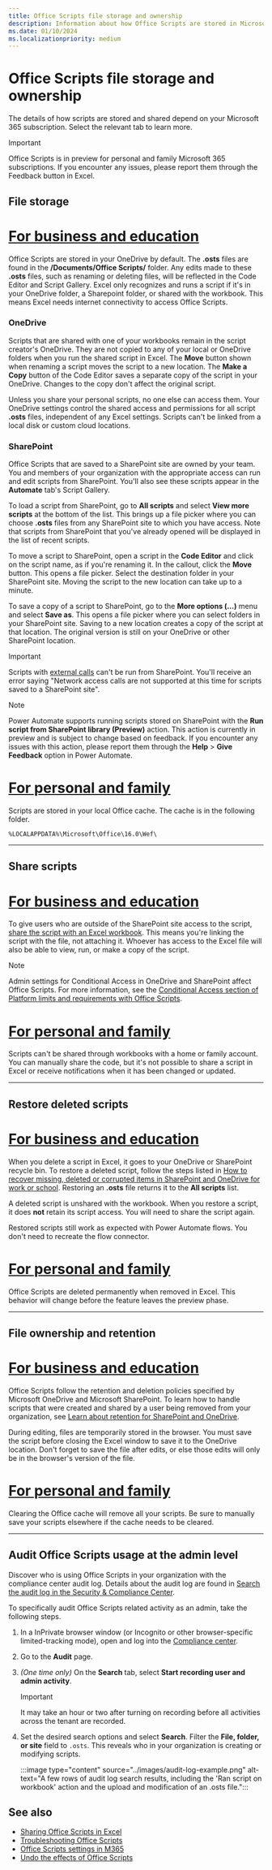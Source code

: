 ```yaml
---
title: Office Scripts file storage and ownership
description: Information about how Office Scripts are stored in Microsoft OneDrive and transferred between owners.
ms.date: 01/10/2024
ms.localizationpriority: medium
---
```


# Office Scripts file storage and ownership

The details of how scripts are stored and shared depend on your Microsoft 365 subscription. Select the relevant tab to learn more.

> [!IMPORTANT]
> Office Scripts is in preview for personal and family Microsoft 365 subscriptions. If you encounter any issues, please report them through the Feedback button in Excel.

## File storage

# [For business and education](#tab/business)

Office Scripts are stored in your OneDrive by default. The **.osts** files are found in the **/Documents/Office Scripts/** folder. Any edits made to these **.osts** files, such as renaming or deleting files, will be reflected in the Code Editor and Script Gallery. Excel only recognizes and runs a script if it's in your OneDrive folder, a Sharepoint folder, or shared with the workbook. This means Excel needs internet connectivity to access Office Scripts.

### OneDrive

Scripts that are shared with one of your workbooks remain in the script creator's OneDrive. They are not copied to any of your local or OneDrive folders when you run the shared script in Excel. The **Move** button shown when renaming a script moves the script to a new location. The **Make a Copy** button of the Code Editor saves a separate copy of the script in your OneDrive. Changes to the copy don't affect the original script.

Unless you share your personal scripts, no one else can access them. Your OneDrive settings control the shared access and permissions for all script **.osts** files, independent of any Excel settings. Scripts can't be linked from a local disk or custom cloud locations.

### SharePoint

Office Scripts that are saved to a SharePoint site are owned by your team. You and members of your organization with the appropriate access can run and edit scripts from SharePoint. You'll also see these scripts appear in the **Automate** tab's Script Gallery.

To load a script from SharePoint, go to **All scripts** and select **View more scripts** at the bottom of the list. This brings up a file picker where you can choose **.osts** files from any SharePoint site to which you have access. Note that scripts from SharePoint that you've already opened will be displayed in the list of recent scripts.

To move a script to SharePoint, open a script in the **Code Editor** and click on the script name, as if you're renaming it. In the callout, click the **Move** button. This opens a file picker. Select the destination folder in your SharePoint site. Moving the script to the new location can take up to a minute.

To save a copy of a script to SharePoint, go to the **More options (…)** menu and select **Save as**. This opens a file picker where you can select folders in your SharePoint site. Saving to a new location creates a copy of the script at that location. The original version is still on your OneDrive or other SharePoint location.

> [!IMPORTANT]
> Scripts with [external calls](../develop/external-calls.md) can't be run from SharePoint. You'll receive an error saying "Network access calls are not supported at this time for scripts saved to a SharePoint site".

> [!NOTE]
> Power Automate supports running scripts stored on SharePoint with the **Run script from SharePoint library (Preview)** action. This action is currently in preview and is subject to change based on feedback. If you encounter any issues with this action, please report them through the **Help** > **Give Feedback** option in Power Automate.

# [For personal and family](#tab/home)

Scripts are stored in your local Office cache. The cache is in the following folder.

```
%LOCALAPPDATA%\Microsoft\Office\16.0\Wef\
```

---

## Share scripts

# [For business and education](#tab/business)

To give users who are outside of the SharePoint site access to the script, [share the script with an Excel workbook](excel.md#share-office-scripts). This means you're linking the script with the file, not attaching it. Whoever has access to the Excel file will also be able to view, run, or make a copy of the script.

> [!NOTE]
> Admin settings for Conditional Access in OneDrive and SharePoint affect Office Scripts. For more information, see the [Conditional Access section of Platform limits and requirements with Office Scripts](../testing/platform-limits.md#conditional-access).

# [For personal and family](#tab/home)

Scripts can't be shared through workbooks with a home or family account. You can manually share the code, but it's not possible to share a script in Excel or receive notifications when it has been changed or updated.

---

## Restore deleted scripts

# [For business and education](#tab/business)

When you delete a script in Excel, it goes to your OneDrive or SharePoint recycle bin. To restore a deleted script, follow the steps listed in [How to recover missing, deleted or corrupted items in SharePoint and OneDrive for work or school](https://support.microsoft.com/office/3d748edf-c072-46c9-81a4-4989056ebc87). Restoring an **.osts** file returns it to the **All scripts** list.

A deleted script is unshared with the workbook. When you restore a script, it does **not** retain its script access. You will need to share the script again.

Restored scripts still work as expected with Power Automate flows. You don't need to recreate the flow connector.

# [For personal and family](#tab/home)

Office Scripts are deleted permanently when removed in Excel. This behavior will change before the feature leaves the preview phase.

---

## File ownership and retention

# [For business and education](#tab/business)

Office Scripts follow the retention and deletion policies specified by Microsoft OneDrive and Microsoft SharePoint. To learn how to handle scripts that were created and shared by a user being removed from your organization, see [Learn about retention for SharePoint and OneDrive](/microsoft-365/compliance/retention-policies-sharepoint?view=o365-worldwide&preserve-view=true).

During editing, files are temporarily stored in the browser. You must save the script before closing the Excel window to save it to the OneDrive location. Don't forget to save the file after edits, or else those edits will only be in the browser's version of the file.

# [For personal and family](#tab/home)

Clearing the Office cache will remove all your scripts. Be sure to manually save your scripts elsewhere if the cache needs to be cleared.

---

## Audit Office Scripts usage at the admin level

Discover who is using Office Scripts in your organization with the compliance center audit log. Details about the audit log are found in [Search the audit log in the Security & Compliance Center](/microsoft-365/compliance/search-the-audit-log-in-security-and-compliance?view=o365-worldwide&preserve-view=true#search-the-audit-log).

To specifically audit Office Scripts related activity as an admin, take the following steps.

1. In a InPrivate browser window (or Incognito or other browser-specific limited-tracking mode), open and log into the [Compliance center](https://compliance.microsoft.com/).
1. Go to the **Audit** page.
1. *(One time only)* On the **Search** tab, select **Start recording user and admin activity**.

    > [!IMPORTANT]
    > It may take an hour or two after turning on recording before all activities across the tenant are recorded.

1. Set the desired search options and select **Search**. Filter the **File, folder, or site** field to `.osts`. This reveals who in your organization is creating or modifying scripts.

    :::image type="content" source="../images/audit-log-example.png" alt-text="A few rows of audit log search results, including the 'Ran script on workbook' action and the upload and modification of an .osts file.":::

## See also

- [Sharing Office Scripts in Excel](https://support.microsoft.com/office/226eddbc-3a44-4540-acfe-fccda3d1122b)
- [Troubleshooting Office Scripts](../testing/troubleshooting.md)
- [Office Scripts settings in M365](/microsoft-365/admin/manage/manage-office-scripts-settings)
- [Undo the effects of Office Scripts](../testing/undo.md)
